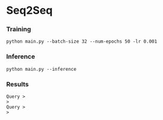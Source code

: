 # Seq2Seq 

### Training

```
python main.py --batch-size 32 --num-epochs 50 -lr 0.001
```

### Inference

```
python main.py --inference
```

### Results

```
Query > 
>
Query > 
>